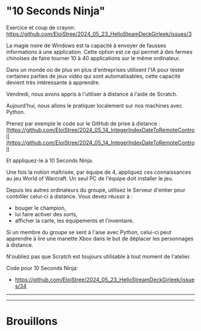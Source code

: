 # "10 Seconds Ninja"

Exercice et coup de crayon: https://github.com/EloiStree/2024_05_23_HelloSteamDeckGirleek/issues/3

La magie noire de Windows est la capacité à envoyer de fausses informations à une application. Cette option est ce qui permet à des fermes chinoises de faire tourner 10 à 40 applications sur le même ordinateur.

Dans un monde où de plus en plus d'entreprises utilisent l'IA pour tester certaines parties de jeux vidéo qui sont automatisables, cette capacité devient très intéressante à apprendre.

Vendredi, nous avons appris à l'utiliser à distance à l'aide de Scratch.

Aujourd'hui, nous allons le pratiquer localement sur nos machines avec Python.

Prenez par exemple le code sur le GitHub de prise à distance : [https://github.com/EloiStree/2024_05_14_IntegerIndexDateToRemoteControl](https://github.com/EloiStree/2024_05_14_IntegerIndexDateToRemoteControl)

Et appliquez-le à 10 Seconds Ninja.

Une fois la notion maîtrisée, par équipe de 4, appliquez ces connaissances au jeu World of Warcraft. Un seul PC de l'équipe doit installer le jeu.

Depuis les autres ordinateurs du groupe, utilisez le Serveur d'entier pour contrôler celui-ci à distance. Vous devez réussir à :
- bouger le champion,
- lui faire activer des sorts,
- afficher la carte, les équipements et l'inventaire.

Si un membre du groupe se sent à l'aise avec Python, celui-ci peut apprendre à lire une manette Xbox dans le but de déplacer les personnages à distance.

N'oubliez pas que Scratch est toujours utilisable à tout moment de l'atelier.


Code pour 10 Seconds Ninja:
- https://github.com/EloiStree/2024_05_23_HelloStreamDeckGirleek/issues/34

---------------


---------------

# Brouillons


